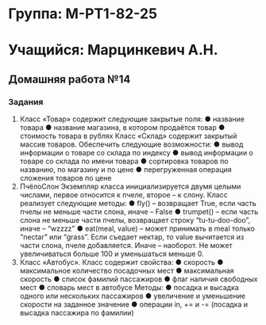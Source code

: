 # Группа: M-PT1-82-25
# Учащийся: Марцинкевич А.Н.
## Домашняя работа №14

### Задания
1. Класс «Товар» содержит следующие закрытые поля:
● название товара
● название магазина, в котором продаётся товар
● стоимость товара в рублях
Класс «Склад» содержит закрытый массив товаров. 
Обеспечить следующие возможности:
● вывод информации о товаре со склада по индексу
● вывод информации о товаре со склада по имени товара
● сортировка товаров по названию, по магазину и по цене
● перегруженная операция сложения товаров по цене
2. ПчёлоСлон
Экземпляр класса инициализируется двумя целыми числами, 
первое относится к пчеле, второе – к слону. Класс реализует 
следующие методы:
● fly() – возвращает True, если часть пчелы не меньше части 
слона, иначе – False
● trumpet() – если часть слона не меньше части пчелы, 
возвращает строку “tu-tu-doo-doo”, иначе – “wzzzz”
● eat(meal, value) – может принимать в meal только ”nectar” 
или “grass”. Если съедает нектар, то value вычитается из 
части слона, пчеле добавляется. Иначе – наоборот. Не 
может увеличиваться больше 100 и уменьшаться меньше 0. 
3. Класс «Автобус». Класс содержит свойства:
● скорость
● максимальное количество посадочных мест
● максимальная скорость
● список фамилий пассажиров
● флаг наличия свободных мест
● словарь мест в автобусе
Методы:
● посадка и высадка одного или нескольких пассажиров
● увеличение и уменьшение скорости на заданное значение
● операции in, += и -= (посадка и высадка пассажира по 
фамилии)
